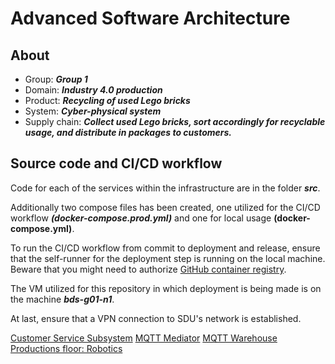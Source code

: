 # Advanced Software Architecture

## About

- Group: **_Group 1_**
- Domain: **_Industry 4.0 production_**
- Product: **_Recycling of used Lego bricks_**
- System: **_Cyber-physical system_**
- Supply chain: **_Collect used Lego bricks, sort accordingly for recyclable usage, and distribute in packages to customers._**

## Source code and CI/CD workflow

Code for each of the services within the infrastructure are in the folder **_src_**.

Additionally two compose files has been created, one utilized for the CI/CD workflow **_(docker-compose.prod.yml)_** and one for local usage **(docker-compose.yml)**.

To run the CI/CD workflow from commit to deployment and release, ensure that the self-runner for the deployment step is running on the local machine. Beware that you might need to authorize [GitHub container registry](https://www.andrewhoog.com/post/authorizing-github-container-registry/).

The VM utilized for this repository in which deployment is being made is on the machine **_bds-g01-n1_**.

At last, ensure that a VPN connection to SDU's network is established.

[Customer Service Subsystem](src/CustomerService/)
[MQTT Mediator](src/MQTTMediator/)
[MQTT Warehouse](src/MQTTWarehouse/)
[Productions floor: Robotics](src/ProductionFloor/Robotics/)
